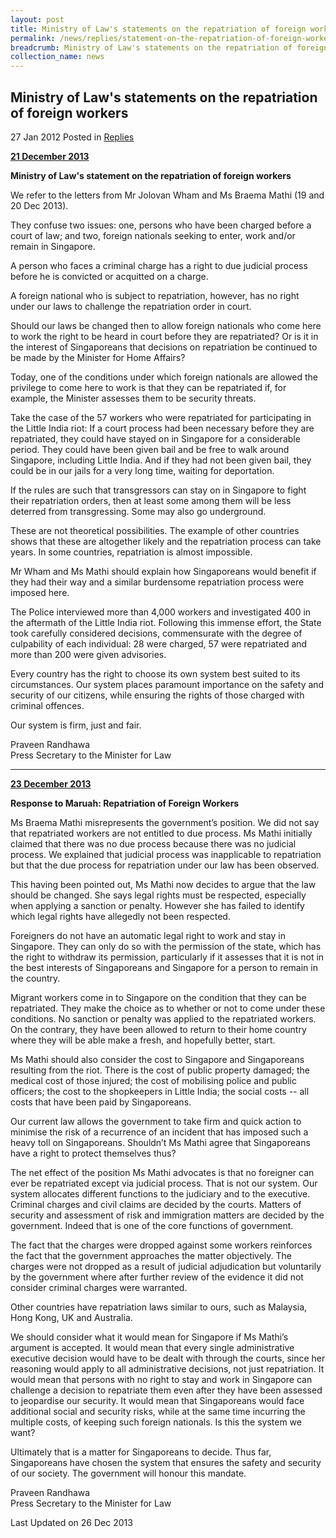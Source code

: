```yaml
---
layout: post
title: Ministry of Law's statements on the repatriation of foreign workers
permalink: /news/replies/statement-on-the-repatriation-of-foreign-workers/
breadcrumb: Ministry of Law's statements on the repatriation of foreign workers
collection_name: news
---
```


Ministry of Law's statements on the repatriation of foreign workers
---

27 Jan 2012 Posted in [Replies](/news/replies)

**<u>21 December 2013</u>**


**Ministry of Law's statement on the repatriation of foreign workers**


We refer to the letters from Mr Jolovan Wham and Ms Braema Mathi (19 and 20 Dec 2013).


They confuse two issues: one, persons who have been charged before a court of law; and two, foreign nationals seeking to enter, work and/or remain in Singapore.


A person who faces a criminal charge has a right to due judicial process before he is convicted or acquitted on a charge.


A foreign national who is subject to repatriation, however, has no right under our laws to challenge the repatriation order in court.


Should our laws be changed then to allow foreign nationals who come here to work the right to be heard in court before they are repatriated? Or is it in the interest of Singaporeans that decisions on repatriation be continued to be made by the Minister for Home Affairs?


Today, one of the conditions under which foreign nationals are allowed the privilege to come here to work is that they can be repatriated if, for example, the Minister assesses them to be security threats.


Take the case of the 57 workers who were repatriated for participating in the Little India riot: If a court process had been necessary before they are repatriated, they could have stayed on in Singapore for a considerable period. They could have been given bail and be free to walk around Singapore, including Little India. And if they had not been given bail, they could be in our jails for a very long time, waiting for deportation.


If the rules are such that transgressors can stay on in Singapore to fight their repatriation orders, then at least some among them will be less deterred from transgressing. Some may also go underground.


These are not theoretical possibilities. The example of other countries shows that these are altogether likely and the repatriation process can take years. In some countries, repatriation is almost impossible.


Mr Wham and Ms Mathi should explain how Singaporeans would benefit if they had their way and a similar burdensome repatriation process were imposed here.


The Police interviewed more than 4,000 workers and investigated 400 in the aftermath of the Little India riot. Following this immense effort, the State took carefully considered decisions, commensurate with the degree of culpability of each individual: 28 were charged, 57 were repatriated and more than 200 were given advisories.  


Every country has the right to choose its own system best suited to its circumstances. Our system places paramount importance on the safety and security of our citizens, while ensuring the rights of those charged with criminal offences.


Our system is firm, just and fair.



Praveen Randhawa <br>
Press Secretary to the Minister for Law

---

**<u>23 December 2013</u>**

**Response to Maruah: Repatriation of Foreign Workers**

Ms Braema Mathi misrepresents the government’s position. We did not say that repatriated workers are not entitled to due process. Ms Mathi initially claimed that there was no due process because there was no judicial process. We explained that judicial process was inapplicable to repatriation but that the due process for repatriation under our law has been observed.


This having been pointed out, Ms Mathi now decides to argue that the law should be changed. She says legal rights must be respected, especially when applying a sanction or penalty. However she has failed to identify which legal rights have allegedly not been respected.


Foreigners do not have an automatic legal right to work and stay in Singapore. They can only do so with the permission of the state, which has the right to withdraw its permission, particularly if it assesses that it is not in the best interests of Singaporeans and Singapore for a person to remain in the country.


Migrant workers come in to Singapore on the condition that they can be repatriated. They make the choice as to whether or not to come under these conditions. No sanction or penalty was applied to the repatriated workers. On the contrary, they have been allowed to return to their home country where they will be able make a fresh, and hopefully better, start.


Ms Mathi should also consider the cost to Singapore and Singaporeans resulting from the riot. There is the cost of public property damaged; the medical cost of those injured; the cost of mobilising police and public officers; the cost to the shopkeepers in Little India; the social costs -- all costs that have been paid by Singaporeans.


Our current law allows the government to take firm and quick action to minimise the risk of a recurrence of an incident that has imposed such a heavy toll on Singaporeans. Shouldn’t Ms Mathi agree that Singaporeans have a right to protect themselves thus?


The net effect of the position Ms Mathi advocates is that no foreigner can ever be repatriated except via judicial process. That is not our system. Our system allocates different functions to the judiciary and to the executive. Criminal charges and civil claims are decided by the courts. Matters of security and assessment of risk and immigration matters are decided by the government. Indeed that is one of the core functions of government.


The fact that the charges were dropped against some workers reinforces the fact that the government approaches the matter objectively. The charges were not dropped as a result of judicial adjudication but voluntarily by the government where after further review of the evidence it did not consider criminal charges were warranted.


Other countries have repatriation laws similar to ours, such as Malaysia, Hong Kong, UK and Australia.


We should consider what it would mean for Singapore if Ms Mathi’s argument is accepted. It would mean that every single administrative executive decision would have to be dealt with through the courts, since her reasoning would apply to all administrative decisions, not just repatriation. It would mean that persons with no right to stay and work in Singapore can challenge a decision to repatriate them even after they have been assessed to jeopardise our security. It would mean that Singaporeans would face additional social and security risks, while at the same time incurring the multiple costs, of keeping such foreign nationals. Is this the system we want?


Ultimately that is a matter for Singaporeans to decide. Thus far, Singaporeans have chosen the system that ensures the safety and security of our society. The government will honour this mandate.



Praveen Randhawa <br>
Press Secretary to the Minister for Law

<p class="right-side-updated">
  Last Updated on 26 Dec 2013
</p>
